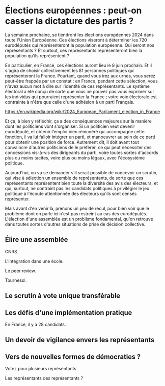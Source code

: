# Élections européennes : peut-on casser la dictature des partis ?

La semaine prochaine, 
se tiendront les élections européennes 2024 dans toute l'Union Européenne.
Ces élections viseront à déterminer les 720 eurodéputés qui représenteront la population européenne.
Qui seront nos représentants ?
Et surtout, ces représentants représenteront bien la population qu'ils représentent ?

En particulier, en France, ces élections auront lieu le 9 juin prochain.
Et il s'agira de choisir collectivement les 81 personnes politiques qui représenteront la France.
Pourtant, quand vous irez aux urnes, vous serez peut-être frappés par un constat :
en France, pendant cette sélection, vous n'avez aucun mot à dire sur l'identité de ces représentants.
Le système électoral a été conçu de sorte 
que vous ne pouvez pas vous exprimer sur les individus qui pourraient représenter la France ;
votre voix électorale est contrainte à n'être que celle d'une adhésion à un parti Français.

https://en.wikipedia.org/wiki/2024_European_Parliament_election_in_France

Et ça, à bien y réfléchir, 
ça a des conséquences majeures sur la manière dont les politiciens vont s'organiser.
Si un politicien veut devenir eurodéputé, 
et obtenir l'emploi bien rémunéré qui accompagne cette fonction,
il va lui falloir intégrer un parti, 
et manoeuvrer au sein de ce parti pour obtenir une position de force.
Autrement dit, il doit avant tout convaincre d'autres politiciens de le préférer,
ce qui peut nécessiter des concessions vis-à-vis des dirigeants du parti,
voire toutes sortes d'accords plus ou moins tacites, voire plus ou moins légaux,
avec l'écosystème politique.

Aujourd'hui, on va se demander s'il serait possible de concevoir un scrutin,
qui vise à sélection un ensemble de représentants,
de sorte que ces représentants représentent bien toute la diversité des avis des électeurs,
et qui, surtout, ne contraint pas les candidats politiques à privilégier le jeu politique
à l'écoute attentionnée des électeurs qu'ils sont censés représenter.

Mais avant d'en venir là, prenons un peu de recul,
pour bien voir que le problème dont on parle ici n'est pas restreint au cas des eurodéputés.
L'élection d'une assemblée est un problème fondamental, 
qu'on retrouve dans toutes sortes d'autres situations de prise de décision collective.


## Élire une assemblée

CNRS.

L'intégration dans une école.

Le peer review.

Tournesol.


## Le scrutin à vote unique transférable


## Les défis d'une implémentation pratique

En France, il y a 28 candidats.


## Un devoir de vigilance envers les représentants


## Vers de nouvelles formes de démocraties ?

Votez pour plusieurs représentants.

Les représentants des représentants ?



